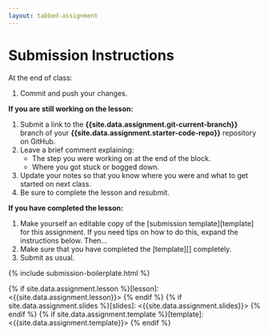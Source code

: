 ```yaml
---
layout: tabbed-assignment
---
```


# Submission Instructions

At the end of class:

1. Commit and push your changes.

<b>If you are still working on the lesson:</b>

1. Submit a link to the **{{site.data.assignment.git-current-branch}}** branch of your **{{site.data.assignment.starter-code-repo}}** repository on GitHub.
1. Leave a brief comment explaining:
   - The step you were working on at the end of the block.
   - Where you got stuck or bogged down.
1. Update your notes so that you know where you were and what to get started on next class.
1. Be sure to complete the lesson and resubmit.

<b>If you have completed the lesson:</b>

1. Make yourself an editable copy of the [submission template][template] for this assignment. 
If you need tips on how to do this, expand the instructions below. Then…
1. Make sure that you have completed the [template][] completely.
1. Submit as usual.

{% include submission-boilerplate.html %}

<!-- Don't edit links here, change them in _data/assignment.yml instead. -->

{% if site.data.assignment.lesson   %}[lesson]: <{{site.data.assignment.lesson}}>     {% endif %}
{% if site.data.assignment.slides   %}[slides]:   <{{site.data.assignment.slides}}>   {% endif %}
{% if site.data.assignment.template %}[template]: <{{site.data.assignment.template}}> {% endif %}
